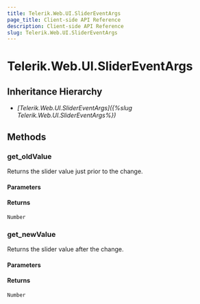 ```yaml
---
title: Telerik.Web.UI.SliderEventArgs
page_title: Client-side API Reference
description: Client-side API Reference
slug: Telerik.Web.UI.SliderEventArgs
---
```


# Telerik.Web.UI.SliderEventArgs

## Inheritance Hierarchy

* *[Telerik.Web.UI.SliderEventArgs]({%slug Telerik.Web.UI.SliderEventArgs%})*

## Methods

###  get_oldValue

Returns the slider value just prior to the change. 

#### Parameters

#### Returns

`Number` 

###  get_newValue

Returns the slider value after the change. 

#### Parameters

#### Returns

`Number` 
